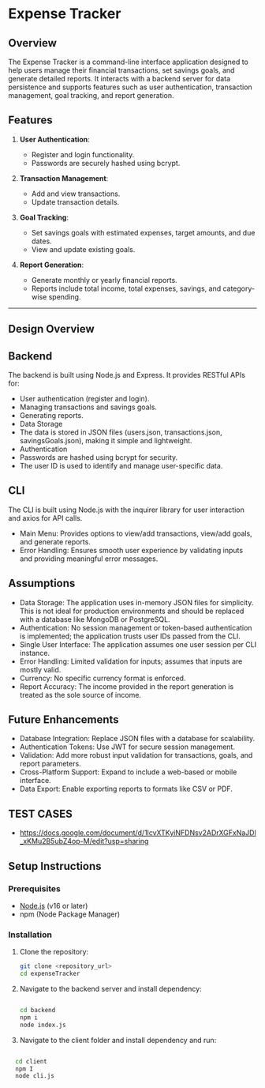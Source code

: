 # Expense Tracker 

## Overview

The Expense Tracker is a command-line interface application designed to help users manage their financial transactions, set savings goals, and generate detailed reports. It interacts with a backend server for data persistence and supports features such as user authentication, transaction management, goal tracking, and report generation.

## Features

1. **User Authentication**:

   - Register and login functionality.
   - Passwords are securely hashed using bcrypt.

2. **Transaction Management**:

   - Add and view transactions.
   - Update transaction details.

3. **Goal Tracking**:

   - Set savings goals with estimated expenses, target amounts, and due dates.
   - View and update existing goals.

4. **Report Generation**:

   - Generate monthly or yearly financial reports.
   - Reports include total income, total expenses, savings, and category-wise spending.

---

## Design Overview
## Backend
The backend is built using Node.js and Express. It provides RESTful APIs for:

- User authentication (register and login).
- Managing transactions and savings goals.
- Generating reports.
- Data Storage
- The data is stored in JSON files (users.json, transactions.json, savingsGoals.json), making it simple and lightweight.
- Authentication
- Passwords are hashed using bcrypt for security.
- The user ID is used to identify and manage user-specific data.
## CLI
The CLI is built using Node.js with the inquirer library for user interaction and axios for API calls.

- Main Menu: Provides options to view/add transactions, view/add goals, and generate reports.
- Error Handling: Ensures smooth user experience by validating inputs and providing meaningful error messages.
## Assumptions
- Data Storage: The application uses in-memory JSON files for simplicity. This is not ideal for production environments and should be replaced with a database like MongoDB or PostgreSQL.
- Authentication: No session management or token-based authentication is implemented; the application trusts user IDs passed from the CLI.
- Single User Interface: The application assumes one user session per CLI instance.
- Error Handling: Limited validation for inputs; assumes that inputs are mostly valid.
- Currency: No specific currency format is enforced.
- Report Accuracy: The income provided in the report generation is treated as the sole source of income.
## Future Enhancements
- Database Integration: Replace JSON files with a database for scalability.
- Authentication Tokens: Use JWT for secure session management.
- Validation: Add more robust input validation for transactions, goals, and report parameters.
- Cross-Platform Support: Expand to include a web-based or mobile interface.
- Data Export: Enable exporting reports to formats like CSV or PDF.




## TEST CASES 
- https://docs.google.com/document/d/1lcvXTKyiNFDNsv2ADrXGFxNaJDl_xKMu2B5ubZ4op-M/edit?usp=sharing
## Setup Instructions

### Prerequisites

- [Node.js](https://nodejs.org) (v16 or later)
- npm (Node Package Manager)

### Installation

1. Clone the repository:

   ```bash
   git clone <repository_url>
   cd expenseTracker
2. Navigate to the backend server and install dependency:
   ```bash
   
   cd backend
   npm i
   node index.js
3. Navigate to the client folder and install dependency and run:
  ```bash

    cd client
    npm I
    node cli.js






